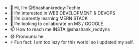 - 👋 Hi, I’m @Shashankreddy-Techie
- 👀 I’m interested in WEB DEVELOPMENT & DEVOPS
- 🌱 I’m currently learning MERN STACK
- 💞️ I’m looking to collaborate on MS / GOOGLE
- 📫 How to reach me INSTA @shashank_reddyns
- 😄 Pronouns: he
- ⚡ Fun fact: I am too lazy for this world! so i updated my self.

<!---
Shashankreddy-Techie/Shashankreddy-Techie is a ✨ special ✨ repository because its `README.md` (this file) appears on your GitHub profile.
You can click the Preview link to take a look at your changes.
--->
